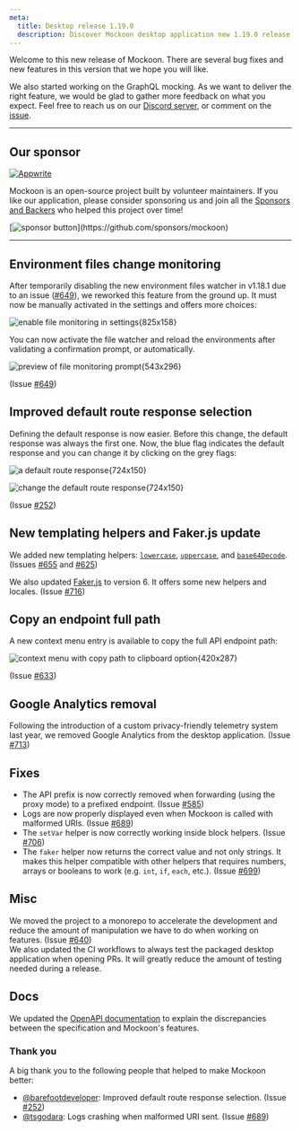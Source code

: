 ```yaml
---
meta:
  title: Desktop release 1.19.0
  description: Discover Mockoon desktop application new 1.19.0 release with environment files change monitoring, improved default route response selection, and more
---
```


Welcome to this new release of Mockoon. There are several bug fixes and new features in this version that we hope you will like.

We also started working on the GraphQL mocking. As we want to deliver the right feature, we would be glad to gather more feedback on what you expect. Feel free to reach us on our [Discord server](https://discord.gg/FtJjkejKGp), or comment on the [issue](https://github.com/mockoon/mockoon/issues/143).

---

## Our sponsor

[![Appwrite](https://mockoon.com/images/sponsors/appwrite.png)](https://appwrite.io/)

Mockoon is an open-source project built by volunteer maintainers. If you like our application, please consider sponsoring us and join all the [Sponsors and Backers](https://github.com/mockoon/mockoon/blob/main/backers.md) who helped this project over time!

[![sponsor button](https://mockoon.com/images/sponsor-btn-250.png?)](https://github.com/sponsors/mockoon)

---

## Environment files change monitoring

After temporarily disabling the new environment files watcher in v1.18.1 due to an issue ([#649](https://github.com/mockoon/mockoon/issues/649)), we reworked this feature from the ground up.
It must now be manually activated in the settings and offers more choices:

![enable file monitoring in settings{825x158}](/images/releases/desktop/1.19.0/file-monitoring-setting.png)

You can now activate the file watcher and reload the environments after validating a confirmation prompt, or automatically.

![preview of file monitoring prompt{543x296}](/images/releases/desktop/1.19.0/file-monitoring-prompt.png)

(Issue [#649](https://github.com/mockoon/mockoon/issues/649))

## Improved default route response selection

Defining the default response is now easier. Before this change, the default response was always the first one. Now, the blue flag indicates the default response and you can change it by clicking on the grey flags:

![a default route response{724x150}](/images/releases/desktop/1.19.0/default-response.png)

![change the default route response{724x150}](/images/releases/desktop/1.19.0/default-response-selection.png)

(Issue [#252](https://github.com/mockoon/mockoon/issues/252))

## New templating helpers and Faker.js update

We added new templating helpers: [`lowercase`](https://mockoon.com/docs/latest/templating/mockoon-helpers/#lowercase), [`uppercase`](https://mockoon.com/docs/latest/templating/mockoon-helpers/#uppercase), and [`base64Decode`](https://mockoon.com/docs/latest/templating/mockoon-helpers/#base64Decode). (Issues [#655](https://github.com/mockoon/mockoon/issues/655) and [#625](https://github.com/mockoon/mockoon/issues/625))

We also updated [Faker.js](https://v6.fakerjs.dev/) to version 6. It offers some new helpers and locales. (Issue [#716](https://github.com/mockoon/mockoon/issues/716))

## Copy an endpoint full path

A new context menu entry is available to copy the full API endpoint path:

![context menu with copy path to clipboard option{420x287}](/images/releases/desktop/1.19.0/copy-path-clipboard.png)

(Issue [#633](https://github.com/mockoon/mockoon/issues/633))

## Google Analytics removal

Following the introduction of a custom privacy-friendly telemetry system last year, we removed Google Analytics from the desktop application. (Issue [#713](https://github.com/mockoon/mockoon/issues/713))

## Fixes

- The API prefix is now correctly removed when forwarding (using the proxy mode) to a prefixed endpoint. (Issue [#585](https://github.com/mockoon/mockoon/issues/585))
- Logs are now properly displayed even when Mockoon is called with malformed URIs. (Issue [#689](https://github.com/mockoon/mockoon/issues/689))
- The `setVar` helper is now correctly working inside block helpers. (Issue [#706](https://github.com/mockoon/mockoon/issues/706))
- The `faker` helper now returns the correct value and not only strings. It makes this helper compatible with other helpers that requires numbers, arrays or booleans to work (e.g. `int`, `if`, `each`, etc.). (Issue [#699](https://github.com/mockoon/mockoon/issues/699))

## Misc

We moved the project to a monorepo to accelerate the development and reduce the amount of manipulation we have to do when working on features. (Issue [#640](https://github.com/mockoon/mockoon/issues/640))  
We also updated the CI workflows to always test the packaged desktop application when opening PRs. It will greatly reduce the amount of testing needed during a release.

## Docs

We updated the [OpenAPI documentation](https://mockoon.com/docs/latest/openapi/openapi-specification-compatibility/) to explain the discrepancies between the specification and Mockoon's features.

### Thank you

A big thank you to the following people that helped to make Mockoon better:

- [@barefootdeveloper](https://github.com/barefootdeveloper): Improved default route response selection. (Issue [#252](https://github.com/mockoon/mockoon/issues/252))
- [@tsgodara](https://github.com/tsgodara): Logs crashing when malformed URI sent. (Issue [#689](https://github.com/mockoon/mockoon/issues/689))
